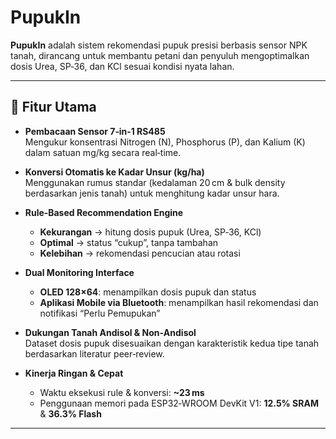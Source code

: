 # PupukIn

**PupukIn** adalah sistem rekomendasi pupuk presisi berbasis sensor NPK tanah, dirancang untuk membantu petani dan penyuluh mengoptimalkan dosis Urea, SP‑36, dan KCl sesuai kondisi nyata lahan.

---

## 🚀 Fitur Utama

- **Pembacaan Sensor 7‑in‑1 RS485**  
  Mengukur konsentrasi Nitrogen (N), Phosphorus (P), dan Kalium (K) dalam satuan mg/kg secara real‑time.

- **Konversi Otomatis ke Kadar Unsur (kg/ha)**  
  Menggunakan rumus standar (kedalaman 20 cm & bulk density berdasarkan jenis tanah) untuk menghitung kadar unsur hara.

- **Rule‑Based Recommendation Engine**  
  - **Kekurangan** → hitung dosis pupuk (Urea, SP‑36, KCl)  
  - **Optimal** → status “cukup”, tanpa tambahan  
  - **Kelebihan** → rekomendasi pencucian atau rotasi  

- **Dual Monitoring Interface**  
  - **OLED 128×64**: menampilkan dosis pupuk dan status  
  - **Aplikasi Mobile via Bluetooth**: menampilkan hasil rekomendasi dan notifikasi “Perlu Pemupukan”

- **Dukungan Tanah Andisol & Non‑Andisol**  
  Dataset dosis pupuk disesuaikan dengan karakteristik kedua tipe tanah berdasarkan literatur peer‑review.

- **Kinerja Ringan & Cepat**  
  - Waktu eksekusi rule & konversi: **~23 ms**  
  - Penggunaan memori pada ESP32‑WROOM DevKit V1: **12.5% SRAM** & **36.3% Flash**

---
